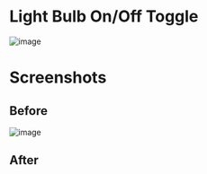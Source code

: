 # Light Bulb On/Off Toggle

![image](https://user-images.githubusercontent.com/72864817/173788759-01277117-a6cd-4208-8c03-9021bc0a0240.png)

# Screenshots

## Before

![image](https://user-images.githubusercontent.com/72864817/174450715-4bc3e3b8-4405-48fe-9185-01b3079c0c5d.png)

## After


